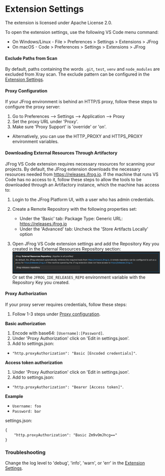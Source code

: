 # Extension Settings

The extension is licensed under Apache License 2.0.

To open the extension settings, use the following VS Code menu command:

* On Windows/Linux - File > Preferences > Settings > Extensions > JFrog
* On macOS - Code > Preferences > Settings > Extensions > JFrog

#### Exclude Paths from Scan

By default, paths containing the words `.git`, `test`, `venv` and `node_modules` are excluded from Xray scan. The exclude pattern can be configured in the [Extension Settings](extension-settings.md).

#### Proxy Configuration

If your JFrog environment is behind an HTTP/S proxy, follow these steps to configure the proxy server:

1. Go to Preferences --> Settings --> Application --> Proxy
2. Set the proxy URL under 'Proxy'.
3. Make sure 'Proxy Support' is 'override' or 'on'.

* Alternatively, you can use the HTTP\_PROXY and HTTPS\_PROXY environment variables.

#### Downloading External Resources Through Artifactory

JFrog VS Code extension requires necessary resources for scanning your projects.
By default, the JFrog extension downloads the necessary resources needed from https://releases.jfrog.io. If the machine that runs VS Code has no access to it, follow these steps to allow the tools to be downloaded through an Artifactory instance, which the machine has access to:

1. Login to the JFrog Platform UI, with a user who has admin credentials.

2. Create a Remote Repository with the following properties set:
    - Under the 'Basic' tab:
        Package Type: Generic
        URL: https://releases.jfrog.io
    - Under the 'Advanced' tab:
        Uncheck the 'Store Artifacts Locally' option
3. Open JFrog VS Code extension settings and add the Repository Key you created in the External Resources Repository section:
![externalResourcesRepository](../../.gitbook/assets/vscode/externalResourcesRepository.png)
Or set the `JFROG_IDE_RELEASES_REPO` environment variable with the Repository Key you created.

#### Proxy Authorization

If your proxy server requires credentials, follow these steps:

1. Follow 1-3 steps under [Proxy configuration](extension-settings#proxy-configuration).

**Basic authorization**

1. Encode with base64: `[Username]:[Password]`.
2. Under 'Proxy Authorization' click on 'Edit in settings.json'.
3. Add to settings.json:

* `"http.proxyAuthorization": "Basic [Encoded credentials]"`.

**Access token authorization**

1. Under 'Proxy Authorization' click on 'Edit in settings.json'.
2. Add to settings.json:

* `"http.proxyAuthorization": "Bearer [Access token]"`.

**Example**

* `Username: foo`
* `Password: bar`

settings.json:

```
{
    "http.proxyAuthorization": "Basic Zm9vOmJhcg=="
}
```

### Troubleshooting

Change the log level to 'debug', 'info', 'warn', or 'err' in the [Extension Settings](extension-settings.md).
